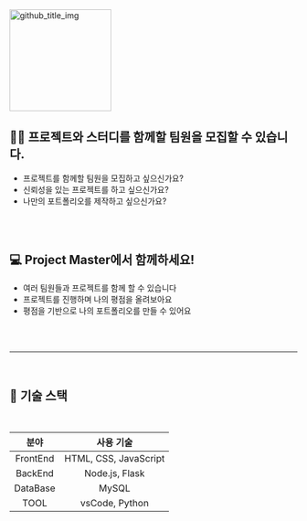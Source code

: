 <img width="178" alt="github_title_img" src="https://github.com/Kimhanjae7/Project_Master/assets/126743737/e66c75a6-9626-42db-aac0-3f6b504c4aab">

<br/>

## 🤝🏻 프로젝트와 스터디를 함께할 팀원을 모집할 수 있습니다.
- 프로젝트를 함께할 팀원을 모집하고 싶으신가요?
- 신뢰성을 있는 프로젝트를 하고 싶으신가요?
- 나만의 포트폴리오를 제작하고 싶으신가요?
<br/>
<br/>

## 💻 Project Master에서 함께하세요!
- 여러 팀원들과 프로젝트를 함께 할 수 있습니다
- 프로젝트를 진행하며 나의 평점을 올려보아요
- 평점을 기반으로 나의 포트폴리오를 만들 수 있어요

<br/>
<br/>

---

<br/>

## 📖 기술 스택
<br/>

|분야|사용 기술|
|:-----:|:--------------:|
|FrontEnd|HTML, CSS, JavaScript|
|BackEnd|Node.js, Flask|
|DataBase|MySQL|
|TOOL|vsCode, Python|

